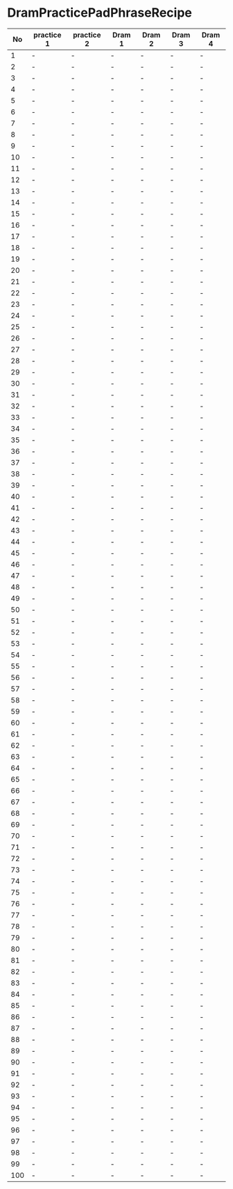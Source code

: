 # DramPracticePadPhraseRecipe



| No       | practice 1 | practice 2 | Dram 1 | Dram 2 | Dram 3 | Dram 4 |
| ---      | ---        | ---        | ---    | ---    | ---    | ---    |
| 1        |  -         |  -         |  -     |  -     |  -     |  -     |
| 2        |  -         |  -         |  -     |  -     |  -     |  -     |
| 3        |  -         |  -         |  -     |  -     |  -     |  -     |
| 4        |  -         |  -         |  -     |  -     |  -     |  -     |
| 5        |  -         |  -         |  -     |  -     |  -     |  -     |
| 6        |  -         |  -         |  -     |  -     |  -     |  -     |
| 7        |  -         |  -         |  -     |  -     |  -     |  -     |
| 8        |  -         |  -         |  -     |  -     |  -     |  -     |
| 9        |  -         |  -         |  -     |  -     |  -     |  -     |
| 10       |  -         |  -         |  -     |  -     |  -     |  -     |
| 11       |  -         |  -         |  -     |  -     |  -     |  -     |
| 12       |  -         |  -         |  -     |  -     |  -     |  -     |
| 13       |  -         |  -         |  -     |  -     |  -     |  -     |
| 14       |  -         |  -         |  -     |  -     |  -     |  -     |
| 15       |  -         |  -         |  -     |  -     |  -     |  -     |
| 16       |  -         |  -         |  -     |  -     |  -     |  -     |
| 17       |  -         |  -         |  -     |  -     |  -     |  -     |
| 18       |  -         |  -         |  -     |  -     |  -     |  -     |
| 19       |  -         |  -         |  -     |  -     |  -     |  -     |
| 20       |  -         |  -         |  -     |  -     |  -     |  -     |
| 21       |  -         |  -         |  -     |  -     |  -     |  -     |
| 22       |  -         |  -         |  -     |  -     |  -     |  -     |
| 23       |  -         |  -         |  -     |  -     |  -     |  -     |
| 24       |  -         |  -         |  -     |  -     |  -     |  -     |
| 25       |  -         |  -         |  -     |  -     |  -     |  -     |
| 26       |  -         |  -         |  -     |  -     |  -     |  -     |
| 27       |  -         |  -         |  -     |  -     |  -     |  -     |
| 28       |  -         |  -         |  -     |  -     |  -     |  -     |
| 29       |  -         |  -         |  -     |  -     |  -     |  -     |
| 30       |  -         |  -         |  -     |  -     |  -     |  -     |
| 31       |  -         |  -         |  -     |  -     |  -     |  -     |
| 32       |  -         |  -         |  -     |  -     |  -     |  -     |
| 33       |  -         |  -         |  -     |  -     |  -     |  -     |
| 34       |  -         |  -         |  -     |  -     |  -     |  -     |
| 35       |  -         |  -         |  -     |  -     |  -     |  -     |
| 36       |  -         |  -         |  -     |  -     |  -     |  -     |
| 37       |  -         |  -         |  -     |  -     |  -     |  -     |
| 38       |  -         |  -         |  -     |  -     |  -     |  -     |
| 39       |  -         |  -         |  -     |  -     |  -     |  -     |
| 40       |  -         |  -         |  -     |  -     |  -     |  -     |
| 41       |  -         |  -         |  -     |  -     |  -     |  -     |
| 42       |  -         |  -         |  -     |  -     |  -     |  -     |
| 43       |  -         |  -         |  -     |  -     |  -     |  -     |
| 44       |  -         |  -         |  -     |  -     |  -     |  -     |
| 45       |  -         |  -         |  -     |  -     |  -     |  -     |
| 46       |  -         |  -         |  -     |  -     |  -     |  -     |
| 47       |  -         |  -         |  -     |  -     |  -     |  -     |
| 48       |  -         |  -         |  -     |  -     |  -     |  -     |
| 49       |  -         |  -         |  -     |  -     |  -     |  -     |
| 50       |  -         |  -         |  -     |  -     |  -     |  -     |
| 51       |  -         |  -         |  -     |  -     |  -     |  -     |
| 52       |  -         |  -         |  -     |  -     |  -     |  -     |
| 53       |  -         |  -         |  -     |  -     |  -     |  -     |
| 54       |  -         |  -         |  -     |  -     |  -     |  -     |
| 55       |  -         |  -         |  -     |  -     |  -     |  -     |
| 56       |  -         |  -         |  -     |  -     |  -     |  -     |
| 57       |  -         |  -         |  -     |  -     |  -     |  -     |
| 58       |  -         |  -         |  -     |  -     |  -     |  -     |
| 59       |  -         |  -         |  -     |  -     |  -     |  -     |
| 60       |  -         |  -         |  -     |  -     |  -     |  -     |
| 61       |  -         |  -         |  -     |  -     |  -     |  -     |
| 62       |  -         |  -         |  -     |  -     |  -     |  -     |
| 63       |  -         |  -         |  -     |  -     |  -     |  -     |
| 64       |  -         |  -         |  -     |  -     |  -     |  -     |
| 65       |  -         |  -         |  -     |  -     |  -     |  -     |
| 66       |  -         |  -         |  -     |  -     |  -     |  -     |
| 67       |  -         |  -         |  -     |  -     |  -     |  -     |
| 68       |  -         |  -         |  -     |  -     |  -     |  -     |
| 69       |  -         |  -         |  -     |  -     |  -     |  -     |
| 70       |  -         |  -         |  -     |  -     |  -     |  -     |
| 71       |  -         |  -         |  -     |  -     |  -     |  -     |
| 72       |  -         |  -         |  -     |  -     |  -     |  -     |
| 73       |  -         |  -         |  -     |  -     |  -     |  -     |
| 74       |  -         |  -         |  -     |  -     |  -     |  -     |
| 75       |  -         |  -         |  -     |  -     |  -     |  -     |
| 76       |  -         |  -         |  -     |  -     |  -     |  -     |
| 77       |  -         |  -         |  -     |  -     |  -     |  -     |
| 78       |  -         |  -         |  -     |  -     |  -     |  -     |
| 79       |  -         |  -         |  -     |  -     |  -     |  -     |
| 80       |  -         |  -         |  -     |  -     |  -     |  -     |
| 81       |  -         |  -         |  -     |  -     |  -     |  -     |
| 82       |  -         |  -         |  -     |  -     |  -     |  -     |
| 83       |  -         |  -         |  -     |  -     |  -     |  -     |
| 84       |  -         |  -         |  -     |  -     |  -     |  -     |
| 85       |  -         |  -         |  -     |  -     |  -     |  -     |
| 86       |  -         |  -         |  -     |  -     |  -     |  -     |
| 87       |  -         |  -         |  -     |  -     |  -     |  -     |
| 88       |  -         |  -         |  -     |  -     |  -     |  -     |
| 89       |  -         |  -         |  -     |  -     |  -     |  -     |
| 90       |  -         |  -         |  -     |  -     |  -     |  -     |
| 91       |  -         |  -         |  -     |  -     |  -     |  -     |
| 92       |  -         |  -         |  -     |  -     |  -     |  -     |
| 93       |  -         |  -         |  -     |  -     |  -     |  -     |
| 94       |  -         |  -         |  -     |  -     |  -     |  -     |
| 95       |  -         |  -         |  -     |  -     |  -     |  -     |
| 96       |  -         |  -         |  -     |  -     |  -     |  -     |
| 97       |  -         |  -         |  -     |  -     |  -     |  -     |
| 98       |  -         |  -         |  -     |  -     |  -     |  -     |
| 99       |  -         |  -         |  -     |  -     |  -     |  -     |
| 100      |  -         |  -         |  -     |  -     |  -     |  -     |
